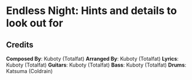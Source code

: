 # Endless Night: Hints and details to look out for

## Credits

**Composed By**: Kuboty (Totalfat)
**Arranged By**: Kuboty (Totalfat)
**Lyrics**: Kuboty (Totalfat)
**Guitars**: Kuboty (Totalfat)
**Bass**: Kuboty (Totalfat)
**Drums**: Katsuma (Coldrain)
